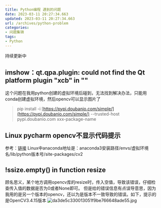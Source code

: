 ```yaml
---
title: Python编程 遇到的问题
date: 2023-03-11 20:27:34.663
updated: 2023-03-11 20:27:34.663
url: /archives/python-problem
categories: 
- 问题集锦
tags: 
- Python
---
```


持续更新中
## imshow：qt.qpa.plugin: could not find the Qt platform plugin "xcb" in ""
这个问题在我用python创建的虚拟环境后碰到，无法找到解决办法，只能用conda创建虚拟环境，然后opencv可以显示图片了
>  pip  install  -i  [https://pypi.doubanio.com/simple/](https://pypi.doubanio.com/simple/)  --trusted-host pypi.doubanio.com xxx-package-name

## Linux pycharm opencv不显示代码提示
参考：[链接](https://blog.csdn.net/fangzhihuaa/article/details/113903689)
Linux中anaconda地址是：anaconda3安装路径/envs/虚拟环境名/lib/python版本号/site-packages/cv2
## !ssize.empty() in function resize
顾名思义，某个地方调用opencv库的resize时，传入空值，导致该错误，仔细检查传入值的数据是否为0或者None即可。
但是给的错误信息有点误导意思，因为我用的是另一个版本的opencv，还以为是版本不一致导致的错误。如下，提示的是OpenCV3.4.15版本
![da3de5c330013051f9be766648ade55.jpg](https://halo-1310118673.cos.ap-singapore.myqcloud.com/halo/blog/2023/03/20230311202709.jpg?imageMogr2/format/webp%7C?watermark/3/type/3/text/a2VlcGpvbGx5)
